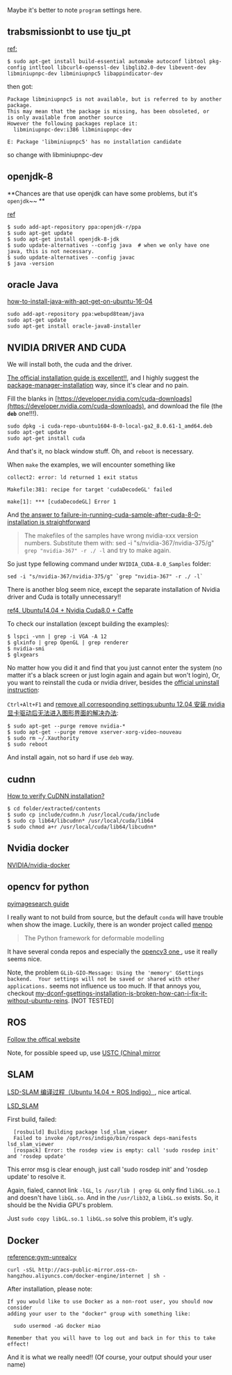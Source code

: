 Maybe it's better to note `program` settings here.

## trabsmissionbt to use tju_pt

[ref:](https://github.com/transmission/transmission/wiki/Building-Transmission)

``` vi
$ sudo apt-get install build-essential automake autoconf libtool pkg-config intltool libcurl4-openssl-dev libglib2.0-dev libevent-dev libminiupnpc-dev libminiupnpc5 libappindicator-dev
```

then got:
``` vi
Package libminiupnpc5 is not available, but is referred to by another package.
This may mean that the package is missing, has been obsoleted, or
is only available from another source
However the following packages replace it:
  libminiupnpc-dev:i386 libminiupnpc-dev

E: Package 'libminiupnpc5' has no installation candidate
```

so change with libminiupnpc-dev


## openjdk-8

**Chances are that use openjdk can have some problems, but it's `openjdk`~~ **

[ref](http://ubuntuhandbook.org/index.php/2015/01/install-openjdk-8-ubuntu-14-04-12-04-lts/)

``` vi
$ sudo add-apt-repository ppa:openjdk-r/ppa
$ sudo apt-get update
$ sudo apt-get install openjdk-8-jdk
$ sudo update-alternatives --config java  # when we only have one java, this is not necessary.
$ sudo update-alternatives --config javac
$ java -version

```

## oracle Java

[how-to-install-java-with-apt-get-on-ubuntu-16-04](https://www.digitalocean.com/community/tutorials/how-to-install-java-with-apt-get-on-ubuntu-16-04)

``` vi
sudo add-apt-repository ppa:webupd8team/java
sudo apt-get update
sudo apt-get install oracle-java8-installer
```

## NVIDIA DRIVER AND CUDA

We will install both, the cuda and the driver.



[The official installation guide is excellent!!](http://docs.nvidia.com/cuda/cuda-installation-guide-linux/), and I highly suggest the [package-manager-installation](http://docs.nvidia.com/cuda/cuda-installation-guide-linux/#package-manager-installation) way, since it's clear and no pain.

Fill the blanks in [https://developer.nvidia.com/cuda-downloads](https://developer.nvidia.com/cuda-downloads), and download the file (the **`deb`** one!!!).

``` vi
sudo dpkg -i cuda-repo-ubuntu1604-8-0-local-ga2_8.0.61-1_amd64.deb
sudo apt-get update
sudo apt-get install cuda
```

And that's it, no black window stuff. Oh, and `reboot` is necessary.

When `make` the examples, we will encounter something like 

``` vi
collect2: error: ld returned 1 exit status

Makefile:381: recipe for target 'cudaDecodeGL' failed

make[1]: *** [cudaDecodeGL] Error 1
```


And [the answer to failure-in-running-cuda-sample-after-cuda-8-0-installation is straightforward](https://askubuntu.com/questions/891003/failure-in-running-cuda-sample-after-cuda-8-0-installation)

>The makefiles of the samples have wrong nvidia-xxx version numbers. Substitute them with: sed -i "s/nvidia-367/nvidia-375/g" `grep "nvidia-367" -r ./ -l` and try to make again.

So just type fellowing command under `NVIDIA_CUDA-8.0_Samples` folder:

``` vi
sed -i "s/nvidia-367/nvidia-375/g" `grep "nvidia-367" -r ./ -l`
```

There is another blog seem nice, except the separate installation of Nvidia driver and Cuda is totally unnecessary!!

[ref4,  Ubuntu14.04 + Nvidia Cuda8.0 + Caffe ](http://blog.csdn.net/yan_song_/article/details/53154611)

To check our installation (except building the examples):

``` vi
$ lspci -vnn | grep -i VGA -A 12
$ glxinfo | grep OpenGL | grep renderer
$ nvidia-smi
$ glxgears
```


No matter how you did it and find that you just cannot enter the system (no matter it's a black screen or just login again and again but won't login), Or, you want to reinstall the cuda or nvidia driver, besides the [official uninstall instruction](http://docs.nvidia.com/cuda/cuda-installation-guide-linux/#handle-uninstallation):

`Ctrl+Alt+F1` and [remove all corresponding settings:ubuntu 12.04 安装 nvidia 显卡驱动后无法进入图形界面的解决办法](http://blog.csdn.net/dxuehui/article/details/45874693):

``` vi
$ sudo apt-get --purge remove nvidia-*
$ sudo apt-get --purge remove xserver-xorg-video-nouveau
$ sudo rm ~/.Xauthority
$ sudo reboot
```

And install again, not so hard if use `deb` way.

## cudnn

[How to verify CuDNN installation?](https://stackoverflow.com/questions/31326015/how-to-verify-cudnn-installation)

``` vi
$ cd folder/extracted/contents
$ sudo cp include/cudnn.h /usr/local/cuda/include
$ sudo cp lib64/libcudnn* /usr/local/cuda/lib64
$ sudo chmod a+r /usr/local/cuda/lib64/libcudnn*
```


## Nvidia docker

[NVIDIA/nvidia-docker](https://github.com/NVIDIA/nvidia-docker/wiki)

## opencv for python

[pyimagesearch guide](http://www.pyimagesearch.com/2016/10/24/ubuntu-16-04-how-to-install-opencv/)

I really want to not build from source, but the default `conda` will have trouble when show the image. Luckily, there is an wonder project called [menpo](http://www.menpo.org/)

>The Python framework for deformable modelling

It have several conda repos and especially the [opencv3 one ](https://anaconda.org/menpo/opencv3), use it really seems nice.

Note, the problem `GLib-GIO-Message: Using the 'memory' GSettings backend.  Your settings will not be saved or shared with other applications.` seems not influence us too much. If that annoys you, checkout [my-dconf-gsettings-installation-is-broken-how-can-i-fix-it-without-ubuntu-reins](https://askubuntu.com/questions/558446/my-dconf-gsettings-installation-is-broken-how-can-i-fix-it-without-ubuntu-reins). [NOT TESTED]

## ROS

[Follow the offical website](http://wiki.ros.org/indigo/Installation/Ubuntu)

Note, for possible speed up, use [USTC (China) mirror](http://wiki.ros.org/ROS/Installation/UbuntuMirrors)

## SLAM

[LSD-SLAM 编译过程（Ubuntu 14.04 + ROS Indigo）](http://blog.csdn.net/xueyinhualuo/article/details/48490939), nice artical.

[LSD_SLAM](https://github.com/tum-vision/lsd_slam)

First build, failed:

``` vi
  [rosbuild] Building package lsd_slam_viewer
  Failed to invoke /opt/ros/indigo/bin/rospack deps-manifests lsd_slam_viewer
  [rospack] Error: the rosdep view is empty: call 'sudo rosdep init' and 'rosdep update'
```

This error msg is clear enough, just call 'sudo rosdep init' and 'rosdep update' to resolve it.


Again, fialed, cannot link `-lGL`, `ls /usr/lib | grep GL` only find `libGL.so.1` and doesn't have `libGL.so`. And in the `/usr/lib32`, a `libGL.so` exists. So, it should be the Nvidia GPU's problem.

Just `sudo copy libGL.so.1 libGL.so` solve this problem, it's ugly.

## Docker


[reference:gym-unrealcv](https://github.com/zfw1226/gym-unrealcv)

``` vi
curl -sSL http://acs-public-mirror.oss-cn-hangzhou.aliyuncs.com/docker-engine/internet | sh -
```

After installation, please note:

``` vi
If you would like to use Docker as a non-root user, you should now consider
adding your user to the "docker" group with something like:

  sudo usermod -aG docker miao

Remember that you will have to log out and back in for this to take effect!
```

And it is what we really need!! (Of course, your output should your user name)
